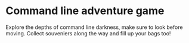 # Command line adventure game

Explore the depths of command line darkness, make sure to look before moving. Collect souveniers along the way and fill up your bags too! 
